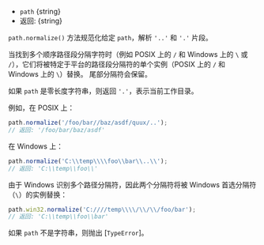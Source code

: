 <!-- YAML
added: v0.1.23
-->

* `path` {string}
* 返回: {string}

`path.normalize()` 方法规范化给定 `path`，解析 `'..'` 和 `'.'` 片段。

当找到多个顺序路径段分隔字符时（例如 POSIX 上的 `/` 和 Windows 上的 `\` 或 `/`），它们将被特定于平台的路径段分隔符的单个实例（POSIX 上的 `/` 和 Windows 上的 `\`）替换。 
尾部分隔符会保留。


如果 `path` 是零长度字符串，则返回 `'.'`，表示当前工作目录。

例如，在 POSIX 上：

```js
path.normalize('/foo/bar//baz/asdf/quux/..');
// 返回: '/foo/bar/baz/asdf'
```

在 Windows 上：

```js
path.normalize('C:\\temp\\\\foo\\bar\\..\\');
// 返回: 'C:\\temp\\foo\\'
```

由于 Windows 识别多个路径分隔符，因此两个分隔符将被 Windows 首选分隔符（`\`）的实例替换：

```js
path.win32.normalize('C:////temp\\\\/\\/\\/foo/bar');
// 返回: 'C:\\temp\\foo\\bar'
```

如果 `path` 不是字符串，则抛出 [`TypeError`]。

